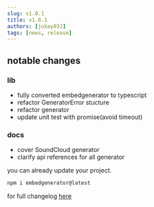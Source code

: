```yaml
---
slug: v1.0.1
title: v1.0.1
authors: [jokay03J]
tags: [news, release]
---
```


## notable changes

### lib

- fully converted embedgenerator to typescript
- refactor GeneratorError stucture
- refactor generator
- update unit test with promise(avoid timeout)

### docs

- cover SoundCloud generator
- clarify api references for all generator

you can already update your project.

```bash
npm i embedgenerator@latest
```

for full changelog [here](https://github.com/jokay03j/embedgenerator/releases/latest)
